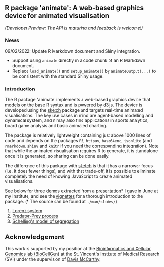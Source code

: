 ## R package 'animate': A web-based graphics device for animated visualisation

_(Developer Preview: The API is maturing and feedback is welcome!)_



### News

09/02/2022: Update R Markdown document and Shiny integration.

- Support using `animate` directly in a code chunk of an R Markdown document.
- Replace `load_animate()` and `setup_animate()` by `animateOutput(...)` to be consistent with the standard Shiny usage.



### Introduction

The R package 'animate' implements a web-based graphics device that models on the base R syntax and is powered by [d3.js](https://d3js.org/). The device is developed using the [sketch](https://github.com/kcf-jackson/sketch) package and targets real-time 
animated visualisations. The key use cases in mind are agent-based modelling and 
dynamical system, and it may also find applications in sports analytics, board 
game analysis and basic animated charting.

The package is relatively lightweight containing just above 1000 lines of code 
and depends on the packages `R6`, `httpuv`, `base64enc`, `jsonlite` (and 
`rmarkdown`, `shiny` and `knitr` if you need the corresponding integration). 
Note that while the animated visualisation requires R to generate, it is standalone once it is generated, so sharing can be done easily.

The difference of this package with [sketch](https://github.com/kcf-jackson/sketch)
is that it has a narrower focus (i.e. it does fewer things), and with that trade-off, 
it is possible to eliminate completely the need of knowing JavaScript to create
animated visualisations.

See below for three demos extracted from a [presentation*](https://rawcdn.githack.com/kcf-jackson/animate/0f3e8211f063e832b3b83288b4834329d491f4da/man/slides/SVI_presentation.html) I gave in June at my institute, and see the [vignettes](https://kcf-jackson.github.io/animate/articles/introduction.html) for a thorough introduction to the package.
(* The source can be found at `./man/slides/`)

1. [Lorenz system](https://www.youtube.com/embed/KuDXRLiFKso)
2. [Predator-Prey process](https://www.youtube.com/embed/YPS1lkn-XT4)
3. [Schelling's model of segregation](https://www.youtube.com/embed/pmmOAh3-6iA)



## Acknowledgement

This work is supported by my position at the [Bioinformatics and Cellular Genomics lab (BioCellGen)](https://www.svi.edu.au/research_themes/bioinformatics_and_cellular_genomics/) at the St. Vincent's Institute of Medical Research (SVI) under the 
supervision of [Davis McCarthy](https://www.svi.edu.au/research_themes/research_staff/dr_davis_mccarthy).
